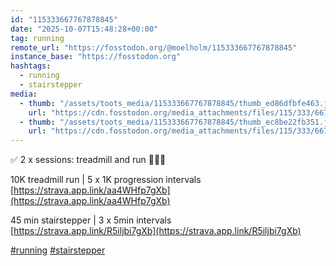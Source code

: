 ```yaml
---
id: "115333667767878845"
date: "2025-10-07T15:48:28+00:00"
tag: running
remote_url: "https://fosstodon.org/@moelholm/115333667767878845"
instance_base: "https://fosstodon.org"
hashtags:
  - running
  - stairstepper
media:
  - thumb: "/assets/toots_media/115333667767878845/thumb_ed86dfbfe463.jpeg"
    url: "https://cdn.fosstodon.org/media_attachments/files/115/333/667/037/461/318/original/fbce7ef4f32b8ea1.jpeg"
  - thumb: "/assets/toots_media/115333667767878845/thumb_ec8be22fb351.jpeg"
    url: "https://cdn.fosstodon.org/media_attachments/files/115/333/667/019/536/054/original/388252b015597e77.jpeg"
---
```

✅ 2 x sessions: treadmill and run 🏃🏻‍♂️ 

10K treadmill run | 5 x 1K progression intervals  
[https://strava.app.link/aa4WHfp7gXb](https://strava.app.link/aa4WHfp7gXb)

45 min stairstepper | 3 x 5min intervals   
[https://strava.app.link/R5iljbi7gXb](https://strava.app.link/R5iljbi7gXb)

[#running](https://fosstodon.org/tags/running) [#stairstepper](https://fosstodon.org/tags/stairstepper)
